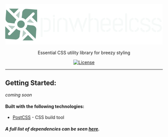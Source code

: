 <p align="center">
  <a href="/">
    <picture>
      <source media="(prefers-color-scheme: dark)" srcset="https://raw.githubusercontent.com/bayrock/pinwheelcss/main/src/logo/dark.svg">
      <source media="(prefers-color-scheme: light)" srcset="https://raw.githubusercontent.com/bayrock/pinwheelcss/main/src/logo/light.svg">
      <img alt="Pinwheel CSS" src="https://raw.githubusercontent.com/bayrock/pinwheelcss/main/src/logo/dark.svg">
    </picture>
  </a>
</p>

<p align="center">
  Essential CSS utility library for breezy styling
</p>

<p align="center">
    <a href="https://github.com/bayrock/pinwheelcss/blob/main/LICENSE"><img src="https://img.shields.io/github/license/bayrock/pinwheelcss?color=6D9886&style=flat-square" alt="License"></a>
</p>

------

## Getting Started:
*coming soon*

#### Built with the following technologies:
* [PostCSS](https://postcss.org/) - CSS build tool
##### A full list of dependencies can be seen [here](https://github.com/bayrock/pinwheelcss/network/dependencies).
